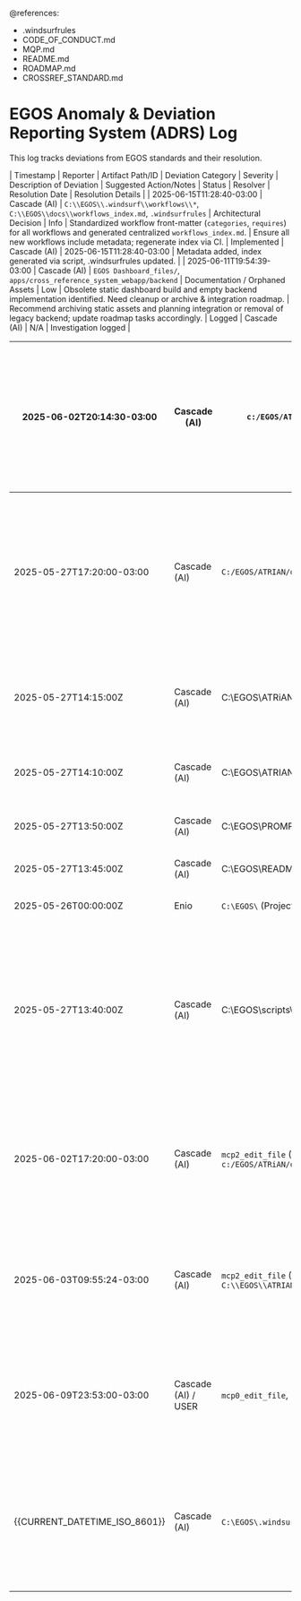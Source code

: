 @references:
- .windsurfrules
- CODE_OF_CONDUCT.md
- MQP.md
- README.md
- ROADMAP.md
- CROSSREF_STANDARD.md


# EGOS Anomaly & Deviation Reporting System (ADRS) Log

This log tracks deviations from EGOS standards and their resolution.

| Timestamp           | Reporter          | Artifact Path/ID                     | Deviation Category | Severity | Description of Deviation                                  | Suggested Action/Notes                                  | Status | Resolver | Resolution Date | Resolution Details |
| 2025-06-15T11:28:40-03:00 | Cascade (AI) | `C:\\EGOS\\.windsurf\\workflows\\*`, `C:\\EGOS\\docs\\workflows_index.md`, `.windsurfrules` | Architectural Decision | Info | Standardized workflow front-matter (`categories`, `requires`) for all workflows and generated centralized `workflows_index.md`. | Ensure all new workflows include metadata; regenerate index via CI. | Implemented | Cascade (AI) | 2025-06-15T11:28:40-03:00 | Metadata added, index generated via script, .windsurfrules updated. |
| 2025-06-11T19:54:39-03:00 | Cascade (AI) | `EGOS Dashboard_files/`, `apps/cross_reference_system_webapp/backend` | Documentation / Orphaned Assets | Low | Obsolete static dashboard build and empty backend implementation identified. Need cleanup or archive & integration roadmap. | Recommend archiving static assets and planning integration or removal of legacy backend; update roadmap tasks accordingly. | Logged | Cascade (AI) | N/A | Investigation logged |

| 2025-06-02T20:14:30-03:00 | Cascade (AI)      | `c:/EGOS/ATRiAN/docs/market/roi_calculator/example_usage.py` | Bug Fix / Validation | Medium   | Resolved multiple `AttributeError`s (missing `sensitivity`, `cash_flows`, `cumulative_net_benefits`) and inconsistent naming (`total_benefits_npv`) in ATRiAN ROI Calculator's report export logic. Issues prevented JSON/TXT report generation for Healthcare, Manufacturing, and Retail examples, and affected cross-industry JSON. | Applied `hasattr` and `isinstance` checks for robust attribute handling. All 10 reports now generate correctly. Sanity check of Financial Services metrics indicates very high ROI/short payback, potentially due to 'Brand Value' assumptions. USER suggested color-coded terminal output for future enhancement. | Resolved | Cascade (AI) | 2025-06-02T20:14:30-03:00 | All individual and cross-industry reports verified. Financial model assumptions for Financial Services may need further review. Color-coded output logged as enhancement. |
|---------------------|-------------------|--------------------------------------|--------------------|----------|-----------------------------------------------------------|---------------------------------------------------------|--------|----------|-----------------|--------------------|
| 2025-05-27T17:20:00-03:00 | Cascade (AI)      | `C:/EGOS/ATRIAN/docs/ATRiAN_Market_Positioning_and_GTM_Strategy.md` | File Edit Failure | High     | Multiple attempts to use `mcp2_edit_file` to populate sections 5, 6, and 8 failed due to `oldText` not matching. This occurred even after re-reading the file immediately before the edit attempt. Specific `oldText` was the placeholder content for these sections. | 1. The `mcp2_edit_file` tool seems to be unreliable for large, multi-line `oldText` replacements in this specific file, possibly due to subtle whitespace or line ending mismatches not visible in plain text. 2. Fallback to `mcp2_write_file` to replace the entire document content if targeted edits continue to fail. 3. Investigate if `mcp2_edit_file` has limitations on `oldText` length or complexity. | Logged | Cascade (AI) | N/A             | Issue identified during population of GTM strategy document. |
| 2025-05-27T14:15:00Z | Cascade (AI)      | C:\EGOS\ATRiAN\ATRiAN.md          | File Content | Medium   | ATRiAN.md contains references to `ATRIAN_TASK_FORCE_LOG.md` which does not exist. Also, the document structure could be improved with more standard Markdown (e.g., consistent heading levels, use of list items). | 1. Verify if `ATRIAN_TASK_FORCE_LOG.md` should be created or if references should be removed/updated. 2. Standardize Markdown formatting. 3. Ensure all links are valid. | Open   |          |                 |                    |
| 2025-05-27T14:10:00Z | Cascade (AI)      | C:\EGOS\ATRIAN\ATRiAN_Implementation_Plan.md | File Content | Low      | Document refers to `ATRiAN.md` using a relative path (`./ATRiAN.md`) which is acceptable but could be absolute for clarity. Minor formatting inconsistencies (e.g., bolding). | Consider standardizing to absolute paths for key cross-referenced documents within EGOS. Review for consistent Markdown. | Open   |          |                 |                    |
| 2025-05-27T13:50:00Z | Cascade (AI)      | C:\EGOS\PROMPTS\Templates\Example_Cascade_Prompt.md | File Content | Info     | Prompt template contains placeholder `{{CASCADE_PROMPT_TEMPLATE_VERSION}}`. Ensure this is updated in actual use. | Standard procedure should be to replace placeholders. This is a template, so placeholder is expected. | Info   |          |                 |                    |
| 2025-05-27T13:45:00Z | Cascade (AI)      | C:\EGOS\README.md                  | File Content | Low      | Main README contains a link to `docs/GLOSSARY.md` which does not exist. | Create `GLOSSARY.md` or remove/update the link.        | Open   |          |                 |                    |
| 2025-05-26T00:00:00Z | Enio              | `C:\EGOS\` (Project Root)          | File System Structure | Critical | Anomalous `.git` directory present in project root.     | Investigate immediately; remove or reconfigure.         | Resolved | Enio     | 2025-05-26      | Path no longer exists; likely deleted by USER. |
| 2025-05-27T13:40:00Z | Cascade (AI)      | C:\EGOS\scripts\utils\work_log_standardizer\work_log_standardizer.py | Code Quality | Medium   | Indentation error (`IndentationError: unexpected indent`) causing script execution failure. The error occurred due to inconsistent indentation in the `run_standardization` method with unexpected indented code blocks.     | 1. Maintain consistent indentation (4 spaces per level). 2. Remove duplicate code blocks. 3. Apply proper indentation flow in conditional statements. 4. Use IDE tools to visualize whitespace. 5. Document this issue in the script development standards.    | Resolved | Cascade (AI)     | 2025-05-27      | Fixed by refactoring the affected method with consistent 4-space indentation and removing duplicated code blocks. Created a more robust structure for the method flow to avoid similar issues in the future. |
| 2025-06-02T17:20:00-03:00 | Cascade (AI)      | `mcp2_edit_file` (Tool) / `c:/EGOS/ATRiAN/docs/market/roi_calculator/example_usage.py` | Tool Behavior / Precision | Medium   | `mcp2_edit_file` misapplied edits when `oldText` was not globally unique. Edits intended for one function were applied to another if the `oldText` matched an earlier section of the file. Multiple attempts (Steps 1722-1759) were needed to correct sections. Batch edits also failed if an early edit in the batch altered context for later edits (e.g., Step 1745, 1753). | 1. Use highly specific, multi-line `oldText` anchors confirmed globally unique. 2. View file content around target to confirm `oldText` uniqueness and exactness. 3. Consider separate tool calls for edits that might shift context for subsequent edits. 4. Verify all details in `oldText` (whitespace, specific values). | Logged | Cascade (AI) | N/A             | Investigation ongoing during `example_usage.py` debugging. |
| 2025-06-03T09:55:24-03:00 | Cascade (AI)      | `mcp2_edit_file` (Tool) / `C:\\EGOS\\ATRIAN\\docs\\ATRiAN_Market_Positioning_and_GTM_Strategy.md` | Tool Behavior / File Edit Failure | Medium   | `mcp2_edit_file` repeatedly failed to update Section 5 ("Competitive Landscape") due to "Could not find exact match for edit" error. Attempted to replace placeholder: "## 5. Competitive Landscape\\n\\n*(To be populated - based on ATRiANplan.md analysis: Credo AI, IBM Ethical AI, Arthur AI, Z-Inspection®)*". | 1. Tool struggles with matching `oldText` for this specific block despite recent file reads. 2. If modular edits for other sections also fail, recommend using `mcp2_write_file` for the entire GTM document. 3. Proceeding with modular update attempt for Section 6 as per user request. | Logged | Cascade (AI) | N/A             | Issue encountered while populating GTM strategy document (Section 5). |
| 2025-06-09T23:53:00-03:00 | Cascade (AI) / USER | `mcp0_edit_file`, `replace_file_content` (Tools) / `C:\EGOS\.windsurfrules` | Tool Behavior / File Edit Failure | Medium   | Persistent failures attempting to edit `.windsurfrules` using `mcp0_edit_file` (due to exact match sensitivity, CRLF/LF discrepancies) and `replace_file_content` (erroneously treating file as "memory file"). Multiple attempts failed (Steps 274, 276, 279, 281). | Successfully used PowerShell via `run_command` as a fallback for inserting new sections, aligning with `RULE-FS-MCP-02`. This highlights the need for more robust AI-driven file editing tools or clearer diagnostics for existing ones when handling critical, structured configuration files. | Workaround Implemented | Cascade (AI) | `RULE-FS-MCP-02` | Issues encountered during `.windsurfrules` update session for Workflow Management and AI Session Handover rules. |
| {{CURRENT_DATETIME_ISO_8601}} | Cascade (AI)      | `C:\EGOS\.windsurfrules`, `ROADMAP.md`, `README.md` | Tool Behavior / Workflow | Medium   | During session updating EGOS docs: 1. `mcp0_edit_file` & `replace_file_content` remained unreliable for `.windsurfrules` due to strict matching. 2. PowerShell (`run_command`) successfully updated `.windsurfrules` & `ROADMAP.md`. 3. PowerShell faced challenges with `README.md` updates due to complex anchor matching (emojis, markdown structure). | 1. Reinforces `RULE-FS-MCP-02` (PowerShell fallback). 2. Highlights need for improved AI tool precision or better diagnostics for complex markdown. 3. Updates to `project_handover_procedure.md`, PromptVault items in `.windsurfrules`, and `ROADMAP.md` were successful. `README.md` "Core Workflows" updated; other `README.md` edits deferred. | Logged | Cascade (AI) | N/A             | Session focused on `.windsurfrules` enhancement, roadmap updates, and `README.md` workflow documentation. |